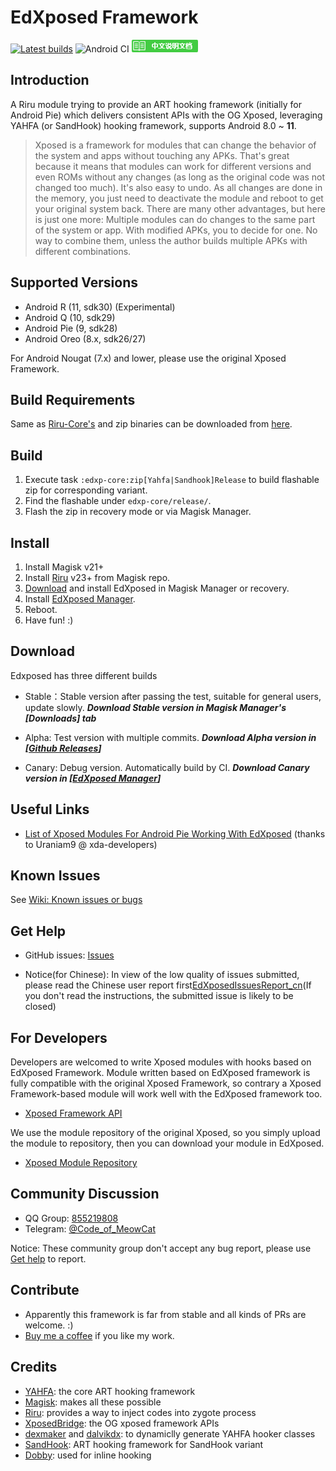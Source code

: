 # EdXposed Framework

[![Latest builds](https://ci.appveyor.com/api/projects/status/qu3vj1d64nqia1b8/branch/master?svg=true)](https://ci.appveyor.com/project/ElderDrivers/edxposed/branch/master) ![Android CI](https://github.com/ElderDrivers/EdXposed/workflows/Android%20CI/badge.svg) [![中文说明文档](art/README_CN.png)](README_CN.md)

## Introduction 

A Riru module trying to provide an ART hooking framework (initially for Android Pie) which delivers consistent APIs with the OG Xposed, leveraging YAHFA (or SandHook) hooking framework, supports Android 8.0 ~ **11**.

> Xposed is a framework for modules that can change the behavior of the system and apps without touching any APKs. That's great because it means that modules can work for different versions and even ROMs without any changes (as long as the original code was not changed too much). It's also easy to undo. As all changes are done in the memory, you just need to deactivate the module and reboot to get your original system back. There are many other advantages, but here is just one more: Multiple modules can do changes to the same part of the system or app. With modified APKs, you to decide for one. No way to combine them, unless the author builds multiple APKs with different combinations.

## Supported Versions

- Android R (11, sdk30) (Experimental)
- Android Q (10, sdk29)
- Android Pie (9, sdk28)
- Android Oreo (8.x, sdk26/27)

For Android Nougat (7.x) and lower, please use the original Xposed Framework.

## Build Requirements

Same as [Riru-Core's](https://github.com/RikkaApps/Riru/blob/master/README.md#build-requirements)
and zip binaries can be downloaded from [here](http://gnuwin32.sourceforge.net/packages/zip.htm).

## Build

1. Execute task `:edxp-core:zip[Yahfa|Sandhook]Release` to build flashable zip for corresponding variant.
2. Find the flashable under `edxp-core/release/`.
3. Flash the zip in recovery mode or via Magisk Manager.

## Install

1. Install Magisk v21+
2. Install [Riru](https://github.com/RikkaApps/Riru/releases) v23+ from Magisk repo.
3. [Download](#download) and install EdXposed in Magisk Manager or recovery.
4. Install [EdXposed Manager](https://github.com/ElderDrivers/EdXposedManager).
4. Reboot.
5. Have fun! :)

## Download

Edxposed has three different builds

- Stable：Stable version after passing the test, suitable for general users, update slowly.
***Download Stable version in Magisk Manager's [Downloads] tab***

- Alpha: Test version with multiple commits.
***Download Alpha version in [[Github Releases](https://github.com/ElderDrivers/EdXposed/releases)]***

- Canary: Debug version. Automatically build by CI.
***Download Canary version in [[EdXposed Manager](https://github.com/ElderDrivers/EdXposedManager)]***

## Useful Links

- [List of Xposed Modules For Android Pie Working With EdXposed](https://forum.xda-developers.com/xposed/list-xposed-modules-android-pie-ed-t3892768) (thanks to Uraniam9 @ xda-developers)

## Known Issues

See [Wiki: Known issues or bugs](https://github.com/ElderDrivers/EdXposed/wiki/Known-issues-or-bugs)

## Get Help

- GitHub issues: [Issues](https://github.com/ElderDrivers/EdXposed/issues/)

- Notice(for Chinese): In view of the low quality of issues submitted, please read the Chinese user report first[EdXposedIssuesReport_cn](http://edxp.meowcat.org/assets/EdXposedIssuesReport_cn.txt)(If you don't read the instructions, the submitted issue is likely to be closed)

## For Developers 

Developers are welcomed to write Xposed modules with hooks based on EdXposed Framework. Module written based on EdXposed framework is fully compatible with the original Xposed Framework, so contrary a Xposed Framework-based module will work well with the EdXposed framework too. 

- [Xposed Framework API](https://api.xposed.info/)

We use the module repository of the original Xposed, so you simply upload the module to repository, then you can download your module in EdXposed.

- [Xposed Module Repository](https://repo.xposed.info/)

## Community Discussion

- QQ Group: [855219808](http://shang.qq.com/wpa/qunwpa?idkey=fae42a3dba9dc758caf63e971be2564e67bf7edd751a2ff1c750478b0ad1ca3f)
- Telegram: [@Code_of_MeowCat](http://t.me/Code_of_MeowCat)

Notice: These community group don't accept any bug report, please use [Get help](#get-help) to report.

## Contribute

- Apparently this framework is far from stable and all kinds of PRs are welcome. :)
- [Buy me a coffee](https://www.paypal.me/givin2u) if you like my work.

## Credits 

- [YAHFA](https://github.com/rk700/YAHFA): the core ART hooking framework
- [Magisk](https://github.com/topjohnwu/Magisk/): makes all these possible
- [Riru](https://github.com/RikkaApps/Riru): provides a way to inject codes into zygote process
- [XposedBridge](https://github.com/rovo89/XposedBridge): the OG xposed framework APIs
- [dexmaker](https://github.com/linkedin/dexmaker) and [dalvikdx](https://github.com/JakeWharton/dalvik-dx): to dynamiclly generate YAHFA hooker classes
- [SandHook](https://github.com/ganyao114/SandHook/): ART hooking framework for SandHook variant
- [Dobby](https://github.com/jmpews/Dobby): used for inline hooking

